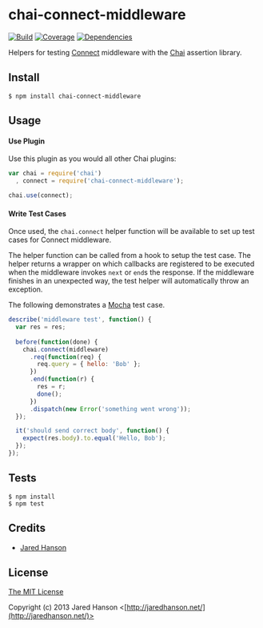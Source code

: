 # chai-connect-middleware

[![Build](https://travis-ci.org/jaredhanson/chai-connect-middleware.png)](http://travis-ci.org/jaredhanson/chai-connect-middleware)
[![Coverage](https://coveralls.io/repos/jaredhanson/chai-connect-middleware/badge.png)](https://coveralls.io/r/jaredhanson/chai-connect-middleware)
[![Dependencies](https://david-dm.org/jaredhanson/chai-connect-middleware.png)](http://david-dm.org/jaredhanson/chai-connect-middleware)


Helpers for testing [Connect](http://www.senchalabs.org/connect/) middleware
with the [Chai](http://chaijs.com/) assertion library.

## Install

    $ npm install chai-connect-middleware

## Usage

#### Use Plugin

Use this plugin as you would all other Chai plugins:

```javascript
var chai = require('chai')
  , connect = require('chai-connect-middleware');

chai.use(connect);
```

#### Write Test Cases

Once used, the `chai.connect` helper function will be available to set up
test cases for Connect middleware.

The helper function can be called from a hook to setup the test case.  The
helper returns a wrapper on which callbacks are registered to be executed
when the middleware invokes `next` or `end`s the response.  If the middleware
finishes in an unexpected way, the test helper will automatically throw an
exception.

The following demonstrates a [Mocha](http://visionmedia.github.io/mocha/) test
case.

```javascript
describe('middleware test', function() {
  var res = res;
    
  before(function(done) {
    chai.connect(middleware)
      .req(function(req) {
        req.query = { hello: 'Bob' };
      })
      .end(function(r) {
        res = r;
        done();
      })
      .dispatch(new Error('something went wrong'));
  });

  it('should send correct body', function() {
    expect(res.body).to.equal('Hello, Bob');
  });
});
```

## Tests

    $ npm install
    $ npm test

## Credits

  - [Jared Hanson](http://github.com/jaredhanson)

## License

[The MIT License](http://opensource.org/licenses/MIT)

Copyright (c) 2013 Jared Hanson <[http://jaredhanson.net/](http://jaredhanson.net/)>
